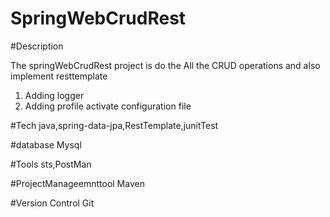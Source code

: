 # SpringWebCrudRest

#Description

The springWebCrudRest project is do the All the CRUD operations and also implement resttemplate
1) Adding logger
2) Adding profile activate configuration file

#Tech
java,spring-data-jpa,RestTemplate,junitTest

#database
Mysql

#Tools
sts,PostMan


#ProjectManageemnttool
Maven

#Version Control
Git